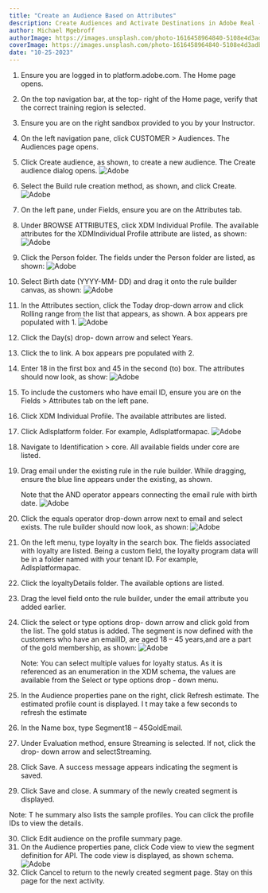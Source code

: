 ```yaml
---
title: "Create an Audience Based on Attributes"
description: Create Audiences and Activate Destinations in Adobe Real - Time Customer Data.
author: Michael Mgebroff
authorImage: https://images.unsplash.com/photo-1616458964840-5108e4d3adb3?auto=format&fit=crop&q=80&w=3544&ixlib=rb-4.0.3&ixid=M3wxMjA3fDB8MHxwaG90by1wYWdlfHx8fGVufDB8fHx8fA%3D%3D
coverImage: https://images.unsplash.com/photo-1616458964840-5108e4d3adb3?auto=format&fit=crop&q=80&w=3544&ixlib=rb-4.0.3&ixid=M3wxMjA3fDB8MHxwaG90by1wYWdlfHx8fGVufDB8fHx8fA%3D%3D
date: "10-25-2023"
---
```


1. Ensure you are logged in to platform.adobe.com. The Home page opens.
2. On the top navigation bar, at the top- right of the Home page, verify that the correct training region is selected.
3. Ensure you are on the right sandbox provided to you by your Instructor.
4. On the left navigation pane, click CUSTOMER > Audiences. The Audiences page opens.
5. Click Create audience, as shown, to create a new audience. The Create audience dialog opens.
   ![Adobe](/images/segments/segment.png "Create an Audience Based on Attributes")
6. Select the Build rule creation method, as shown, and click Create.
   ![Adobe](/images/segments/segment2.png "Create an Audience Based on Attributes")
7. On the left pane, under Fields, ensure you are on the Attributes tab.
8. Under BROWSE ATTRIBUTES, click XDM Individual Profile. The available attributes for the XDMIndividual Profile attribute are listed, as shown:
   ![Adobe](/images/segments/segment3.png "Create an Audience Based on Attributes")
9. Click the Person folder. The fields under the Person folder are listed, as shown:
   ![Adobe](/images/segments/segment4.png "Create an Audience Based on Attributes")
10. Select Birth date (YYYY-MM- DD) and drag it onto the rule builder canvas, as shown:
    ![Adobe](/images/segments/segment5.png "Create an Audience Based on Attributes")
11. In the Attributes section, click the Today drop-down arrow and click Rolling range from the list that appears, as shown. A box appears pre populated with 1.
    ![Adobe](/images/segments/segment6.png "Create an Audience Based on Attributes")
12. Click the Day(s) drop- down arrow and select Years.
13. Click the to link. A box appears pre populated with 2.
14. Enter 18 in the first box and 45 in the second (to) box. The attributes should now look, as show:
    ![Adobe](/images/segments/segment7.png "Create an Audience Based on Attributes")
15. To include the customers who have email ID, ensure you are on the Fields > Attributes tab on the left pane.
16. Click XDM Individual Profile. The available attributes are listed.
17. Click Adlsplatform folder. For example, Adlsplatformapac.
    ![Adobe](/images/segments/segment8.png "Create an Audience Based on Attributes")
18. Navigate to Identification > core. All available fields under core are listed.
19. Drag email under the existing rule in the rule builder. While dragging, ensure the blue line appears under the existing, as shown.

    Note that the AND operator appears connecting the email rule with birth date.
    ![Adobe](/images/segments/segments9.png "Create an Audience Based on Attributes")

20. Click the equals operator drop-down arrow next to email and select exists. The rule builder should now look, as shown:
    ![Adobe](/images/segments/segments10.png "Create an Audience Based on Attributes")
21. On the left menu, type loyalty in the search box. The fields associated with loyalty are listed. Being a custom field, the loyalty program data will be in a folder named with your tenant ID. For example, Adlsplatformapac.
22. Click the loyaltyDetails folder. The available options are listed.
23. Drag the level field onto the rule builder, under the email attribute you added earlier.
24. Click the select or type options drop- down arrow and click gold from the list. The gold status is added. The segment is now defined with the customers who have an emailID, are aged 18 – 45 years,and are a part of the gold membership, as shown:
    ![Adobe](/images/segments/segments11.png "Create an Audience Based on Attributes")

    Note: You can select multiple values for loyalty status. As it is referenced as an enumeration in the XDM schema, the values are available from the Select or type options drop - down menu.

25. In the Audience properties pane on the right, click Refresh estimate. The estimated profile count is displayed. I t may take a few seconds to refresh the estimate
26. In the Name box, type Segment18 – 45GoldEmail.
27. Under Evaluation method, ensure Streaming is selected. If not, click the drop- down arrow and selectStreaming.
28. Click Save. A success message appears indicating the segment is saved.
29. Click Save and close. A summary of the newly created segment is displayed.

Note: T he summary also lists the sample profiles. You can click the profile IDs to view the details.

30. Click Edit audience on the profile summary page.
31. On the Audience properties pane, click Code view to view the segment definition for API. The code view is displayed, as shown schema.
    ![Adobe](/images/segments/segments12.png "Create an Audience Based on Attributes")
32. Click Cancel to return to the newly created segment page. Stay on this page for the next activity.
